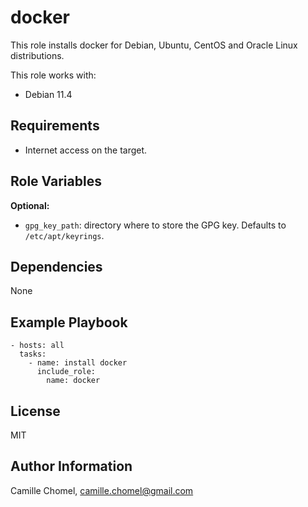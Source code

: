 docker
=========

This role installs docker for Debian, Ubuntu, CentOS and Oracle Linux distributions.

This role works with:

- Debian 11.4

Requirements
------------

- Internet access on the target.

Role Variables
--------------

**Optional:**

- `gpg_key_path`: directory where to store the GPG key. Defaults to `/etc/apt/keyrings`.

Dependencies
------------

None

Example Playbook
----------------

```
- hosts: all
  tasks:
    - name: install docker
      include_role: 
        name: docker
```

License
-------

MIT

Author Information
------------------

Camille Chomel, camille.chomel@gmail.com
